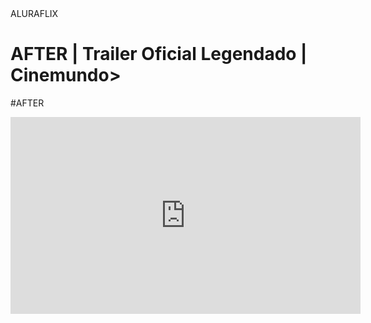 <header></header>ALURAFLIX


<h1>AFTER | Trailer Oficial Legendado | Cinemundo></H1>
<p>#AFTER</p>

<iframe width="560" height="315" src="https://www.youtube.com/embed/esOMdVTJISE?si=kNtp-M6y3sfUNByO" title="YouTube video player" frameborder="0" allow="accelerometer; autoplay; clipboard-write; encrypted-media; gyroscope; picture-in-picture; web-share" referrerpolicy="strict-origin-when-cross-origin" allowfullscreen></iframe>

</body>















